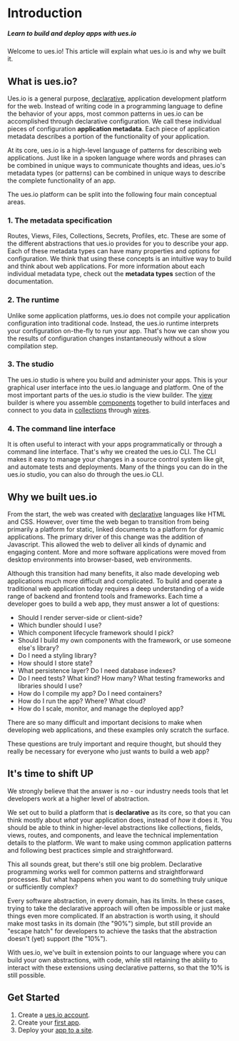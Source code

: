 # Introduction

##### Learn to build and deploy apps with ues.io

Welcome to ues.io! This article will explain what ues.io is and why we built it.

## What is ues.io?

Ues.io is a general purpose, [declarative](), application development platform for the web. Instead of writing code in a programming language to define the behavior of your apps, most common patterns in ues.io can be accomplished through declarative configuration. We call these individual pieces of configuration **application metadata**. Each piece of application metadata describes a portion of the functionality of your application.

At its core, ues.io is a high-level language of patterns for describing web applications. Just like in a spoken language where words and phrases can be combined in unique ways to communicate thoughts and ideas, ues.io's metadata types (or patterns) can be combined in unique ways to describe the complete functionality of an app.

The ues.io platform can be split into the following four main conceptual areas.

### 1. The metadata specification

Routes, Views, Files, Collections, Secrets, Profiles, etc. These are some of the different abstractions that ues.io provides for you to describe your app. Each of these metadata types can have many properties and options for configuration. We think that using these concepts is an intuitive way to build and think about web applications. For more information about each individual metadata type, check out the **metadata types** section of the documentation.

### 2. The runtime

Unlike some application platforms, ues.io does not compile your application configuration into traditional code. Instead, the ues.io runtime interprets your configuration on-the-fly to run your app. That's how we can show you the results of configuration changes instantaneously without a slow compilation step.

### 3. The studio

The ues.io studio is where you build and administer your apps. This is your graphical user interface into the ues.io language and platform. One of the most important parts of the ues.io studio is the view builder. The [view]() builder is where you assemble [components]() together to build interfaces and connect to you data in [collections]() through [wires]().

### 4. The command line interface

It is often useful to interact with your apps programmatically or through a command line interface. That's why we created the ues.io CLI. The CLI makes it easy to manage your changes in a source control system like git, and automate tests and deployments. Many of the things you can do in the ues.io studio, you can also do through the ues.io CLI.

## Why we built ues.io

From the start, the web was created with [declarative]() languages like HTML and CSS. However, over time the web began to transition from being primarily a platform for static, linked documents to a platform for dynamic applications. The primary driver of this change was the addition of Javascript. This allowed the web to deliver all kinds of dynamic and engaging content. More and more software applications were moved from desktop environments into browser-based, web environments.

Although this transition had many benefits, it also made developing web applications much more difficult and complicated. To build and operate a traditional web application today requires a deep understanding of a wide range of backend and frontend tools and frameworks. Each time a developer goes to build a web app, they must answer a lot of questions:

-   Should I render server-side or client-side?
-   Which bundler should I use?
-   Which component lifecycle framework should I pick?
-   Should I build my own components with the framework, or use someone else's library?
-   Do I need a styling library?
-   How should I store state?
-   What persistence layer? Do I need database indexes?
-   Do I need tests? What kind? How many? What testing frameworks and libraries should I use?
-   How do I compile my app? Do I need containers?
-   How do I run the app? Where? What cloud?
-   How do I scale, monitor, and manage the deployed app?

There are so many difficult and important decisions to make when developing web applications, and these examples only scratch the surface.

These questions are truly important and require thought, but should they really be necessary for everyone who just wants to build a web app?

## It's time to shift UP

We strongly believe that the answer is _no_ - our industry needs tools that let developers work at a higher level of abstraction.

We set out to build a platform that is **declarative** as its core, so that you can think mostly about _what_ your application does, instead of _how_ it does it. You should be able to think in higher-level abstractions like collections, fields, views, routes, and components, and leave the technical implementation details to the platform. We want to make using common application patterns and following best practices simple and straightforward.

This all sounds great, but there's still one big problem. Declarative programming works well for common patterns and straightforward processes. But what happens when you want to do something truly unique or sufficiently complex?

Every software abstraction, in every domain, has its limits. In these cases, trying to take the declarative approach will often be impossible or just make things even more complicated. If an abstraction is worth using, it should make most tasks in its domain (the "90%") simple, but still provide an "escape hatch" for developers to achieve the tasks that the abstraction doesn't (yet) support (the "10%").

With ues.io, we've built in extension points to our language where you can build your own abstractions, with code, while still retaining the ability to interact with these extensions using declarative patterns, so that the 10% is still possible.

## Get Started

1. Create a [ues.io account](create-account).
2. Create your [first app](first-app).
3. Deploy your [app to a site](deploy-to-site).

